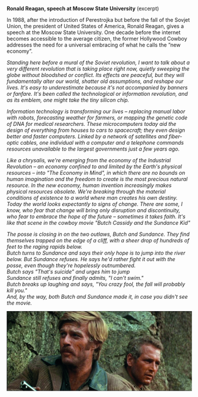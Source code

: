 **Ronald Reagan, speech at Moscow State University**
(excerpt)

In 1988, after the introduction of Perestrojka but before the fall of the Sovjet Union, the president of United States of America, Ronald Reagan, gives a speech at the Moscow State University. One decade before the internet becomes accessible to the average citizen, the former Hollywood Cowboy addresses the need for a universal embracing of what he calls the ”new economy”.


*Standing here before a mural of the Soviet revolution, I want to talk about a very different revolution that is taking place right now, quietly sweeping the globe without bloodshed or conflict. Its effects are peaceful, but they will fundamentally alter our world, shatter old assumptions, and reshape our lives. It's easy to underestimate because it's not accompanied by banners or fanfare. It's been called the technological or information revolution, and as its emblem, one might take the tiny silicon chip.*

*Information technology is transforming our lives – replacing manual labor with robots, forecasting weather for farmers, or mapping the genetic code of DNA for medical researchers. These microcomputers today aid the design of everything from houses to cars to spacecraft; they even design better and faster computers. Linked by a network of satellites and fiber-optic cables, one individual with a computer and a telephone commands resources unavailable to the largest governments just a few years ago.*

*Like a chrysalis, we're emerging from the economy of the Industrial Revolution – an economy confined to and limited by the Earth's physical resources – into "The Economy in Mind", in which there are no bounds on human imagination and the freedom to create is the most precious natural resource. In the new economy, human invention increasingly makes physical resources obsolete. We're breaking through the material conditions of existence to a world where man creates his own destiny.
Today the world looks expectantly to signs of change. There are some, I know, who fear that change will bring only disruption and discontinuity, who fear to embrace the hope of the future – sometimes it takes faith. It's like that scene in the cowboy movie "Butch Cassidy and the Sundance Kid"*

*The posse is closing in on the two outlaws, Butch and Sundance. They find themselves trapped on the edge of a cliff, with a sheer drop of hundreds of feet to the raging rapids below.  
Butch turns to Sundance and says their only hope is to jump into the river below. 
But Sundance refuses. He says he'd rather fight it out with the posse, even though they're hopelessly outnumbered.  
Butch says ”That's suicide” and urges him to jump  
Sundance still refuses and finally admits, "I can't swim."  
Butch breaks up laughing and says, "You crazy fool, the fall will probably kill you."  
And, by the way, both Butch and Sundance made it, in case you didn't see the movie.*

![](/butchsundance.jpg)  
